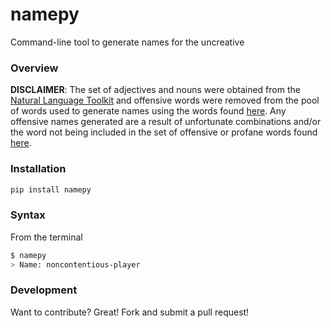 # namepy
Command-line tool to generate names for the uncreative

### Overview
**DISCLAIMER**: The set of adjectives and nouns were obtained from the [Natural Language Toolkit](http://www.nltk.org/) and
offensive words were removed from the pool of words used to generate names using the words
found [here](https://www.cs.cmu.edu/~biglou/resources/bad-words.txt "Offensive/Profane Words"). Any offensive names
generated are a result of unfortunate combinations and/or the word not being included in the
set of offensive or profane words found [here](https://www.cs.cmu.edu/~biglou/resources/bad-words.txt "Offensive/Profane Words").

### Installation
```sh
pip install namepy
```

### Syntax
From the terminal
```sh
$ namepy
> Name: noncontentious-player
```

### Development
Want to contribute? Great! Fork and submit a pull request!


